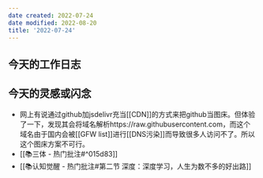 ```yaml
---
date created: 2022-07-24
date modified: 2022-08-20
title: '2022-07-24'
---
```


## 今天的工作日志

## 今天的灵感或闪念

- 网上有说通过github加jsdelivr充当[[CDN]]的方式来把github当图床。但体验了一下，发现其会将域名解析https://raw.githubusercontent.com，而这个域名由于国内会被[[GFW list]]进行[[DNS污染]]而导致很多人访问不了。所以这个图床方案不可行。
- [[📚三体 - 热门批注#^015d83]]
- [[📚认知觉醒 - 热门批注#第二节 深度：深度学习，人生为数不多的好出路]]
